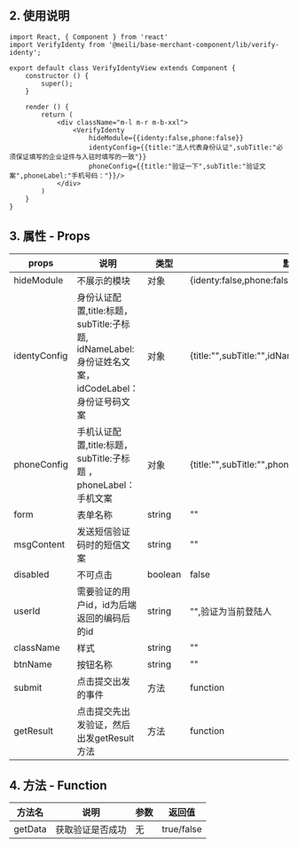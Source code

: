 ## 2. 使用说明

```
import React, { Component } from 'react'
import VerifyIdenty from '@meili/base-merchant-component/lib/verify-identy';

export default class VerifyIdentyView extends Component {
    constructor () {
        super();
    }
    
    render () {
        return (
            <div className="m-l m-r m-b-xxl">
                <VerifyIdenty 
                    hideModule={{identy:false,phone:false}}
                    identyConfig={{title:"法人代表身份认证",subTitle:"必须保证填写的企业证件与入驻时填写的一致"}}
                    phoneConfig={{title:"验证一下",subTitle:"验证文案",phoneLabel:"手机号码："}}/>
            </div>
        )
    }
}

```
    
## 3. 属性 - Props

| props        | 说明           | 类型         |   默认值       |
| ------------ | ------------- | ------------ | ------------  |
| hideModule | 不展示的模块      | 对象       | {identy:false,phone:false}   |
| identyConfig  | 身份认证配置,title:标题，subTitle:子标题, idNameLabel:身份证姓名文案，idCodeLabel：身份证号码文案 | 对象 | {title:"",subTitle:"",idNameLabel:"",idCodeLabel:""}   |
| phoneConfig  | 手机认证配置,title:标题，subTitle:子标题 ， phoneLabel：手机文案 | 对象 | {title:"",subTitle:"",phoneLabel:""}   |
| form | 表单名称          | string   |  ""   |
| msgContent | 发送短信验证码时的短信文案   | string   |  ""   |
| disabled | 不可点击   | boolean   |  false   |
| userId | 需要验证的用户id，id为后端返回的编码后的id   | string   |  "",验证为当前登陆人   |
| className | 样式   | string   |  ""   |
| btnName | 按钮名称   | string   |  ""   |
| submit | 点击提交出发的事件          | 方法   |  function   |
| getResult | 点击提交先出发验证，然后出发getResult方法   | 方法  |  function   |

## 4. 方法 - Function

| 方法名        |   说明    | 参数          | 返回值         |
| ------------ | ------------- | ------------- | ------------ |
| getData    |   获取验证是否成功    |     无       | true/false       |
